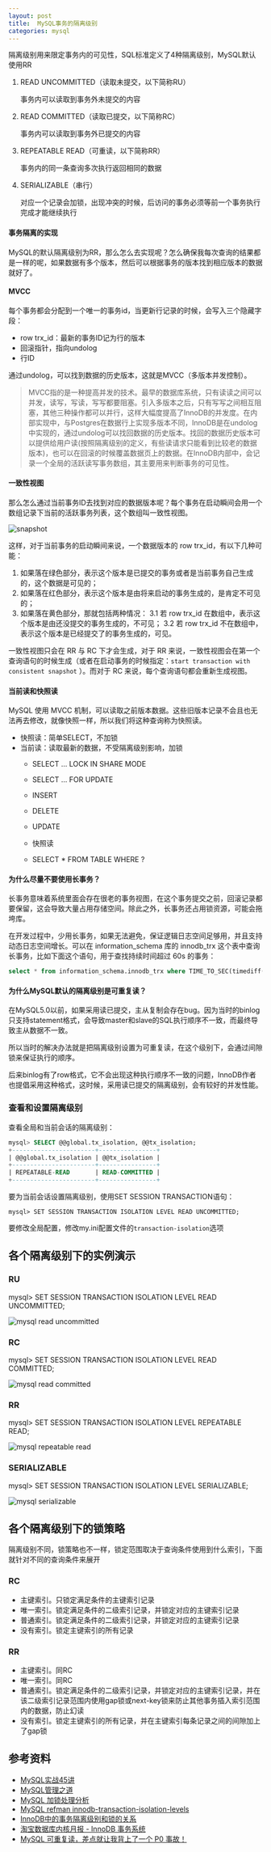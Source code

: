 ```yaml
---
layout: post
title:  MySQL事务的隔离级别
categories: mysql
---
```


隔离级别用来限定事务内的可见性，SQL标准定义了4种隔离级别，MySQL默认使用RR

1. READ UNCOMMITTED（读取未提交，以下简称RU）
    
	事务内可以读取到事务外未提交的内容

1. READ COMMITTED（读取已提交，以下简称RC）
    
	事务内可以读取到事务外已提交的内容

1. REPEATABLE READ（可重读，以下简称RR）
    
	事务内的同一条查询多次执行返回相同的数据

1. SERIALIZABLE（串行）

	对应一个记录会加锁，出现冲突的时候，后访问的事务必须等前一个事务执行完成才能继续执行

#### 事务隔离的实现

MySQL的默认隔离级别为RR，那么怎么去实现呢？怎么确保我每次查询的结果都是一样的呢，如果数据有多个版本，然后可以根据事务的版本找到相应版本的数据就好了。

#### MVCC

每个事务都会分配到一个唯一的事务id，当更新行记录的时候，会写入三个隐藏字段：

- row trx_id：最新的事务ID记为行的版本
- 回滚指针，指向undolog
- 行ID

通过undolog，可以找到数据的历史版本，这就是MVCC（多版本并发控制）。

> MVCC指的是一种提高并发的技术。最早的数据库系统，只有读读之间可以并发，读写，写读，写写都要阻塞。引入多版本之后，只有写写之间相互阻塞，其他三种操作都可以并行，这样大幅度提高了InnoDB的并发度。在内部实现中，与Postgres在数据行上实现多版本不同，InnoDB是在undolog中实现的，通过undolog可以找回数据的历史版本。找回的数据历史版本可以提供给用户读(按照隔离级别的定义，有些读请求只能看到比较老的数据版本)，也可以在回滚的时候覆盖数据页上的数据。在InnoDB内部中，会记录一个全局的活跃读写事务数组，其主要用来判断事务的可见性。

#### 一致性视图

那么怎么通过当前事务ID去找到对应的数据版本呢？每个事务在启动瞬间会用一个数组记录下当前的活跃事务列表，这个数组叫一致性视图。

![snapshot](/images/snapshot.png)

这样，对于当前事务的启动瞬间来说，一个数据版本的 row trx_id，有以下几种可能：
1. 如果落在绿色部分，表示这个版本是已提交的事务或者是当前事务自己生成的，这个数据是可见的；
2. 如果落在红色部分，表示这个版本是由将来启动的事务生成的，是肯定不可见的；
3. 如果落在黄色部分，那就包括两种情况：
    3.1 若 row trx_id 在数组中，表示这个版本是由还没提交的事务生成的，不可见；
    3.2 若 row trx_id 不在数组中，表示这个版本是已经提交了的事务生成的，可见。
    
一致性视图只会在 RR 与 RC 下才会生成，对于 RR 来说，一致性视图会在第一个查询语句的时候生成（或者在启动事务的时候指定：`start transaction with consistent snapshot` ）。而对于 RC 来说，每个查询语句都会重新生成视图。
    
#### 当前读和快照读

MySQL 使用 MVCC 机制，可以读取之前版本数据。这些旧版本记录不会且也无法再去修改，就像快照一样，所以我们将这种查询称为快照读。

- 快照读：简单SELECT，不加锁
- 当前读：读取最新的数据，不受隔离级别影响，加锁
    - SELECT ... LOCK IN SHARE MODE
    - SELECT ... FOR UPDATE
    - INSERT
    - DELETE
    - UPDATE
    
    - 快照读
    - SELECT * FROM TABLE WHERE ?

#### 为什么尽量不要使用长事务？

长事务意味着系统里面会存在很老的事务视图，在这个事务提交之前，回滚记录都要保留，这会导致大量占用存储空间。除此之外，长事务还占用锁资源，可能会拖垮库。

在开发过程中，少用长事务，如果无法避免，保证逻辑日志空间足够用，并且支持动态日志空间增长。可以在 information_schema 库的 innodb_trx 这个表中查询长事务，比如下面这个语句，用于查找持续时间超过 60s 的事务：
```sql
select * from information_schema.innodb_trx where TIME_TO_SEC(timediff(now(),trx_started))>60
```

#### 为什么MySQL默认的隔离级别是可重复读？
在MySQL5.0以前，如果采用读已提交，主从复制会存在bug。因为当时的binlog只支持statement格式，会导致master和slave的SQL执行顺序不一致，而最终导致主从数据不一致。

所以当时的解决办法就是把隔离级别设置为可重复读，在这个级别下，会通过间隙锁来保证执行的顺序。

后来binlog有了row格式，它不会出现这种执行顺序不一致的问题，InnoDB作者也提倡采用这种格式，这时候，采用读已提交的隔离级别，会有较好的并发性能。

### 查看和设置隔离级别

查看全局和当前会话的隔离级别：

```sql
mysql> SELECT @@global.tx_isolation, @@tx_isolation;
+-----------------------+----------------+
| @@global.tx_isolation | @@tx_isolation |
+-----------------------+----------------+
| REPEATABLE-READ       | READ-COMMITTED |
+-----------------------+----------------+
```

要为当前会话设置隔离级别，使用SET SESSION TRANSACTION语句：

```shell
mysql> SET SESSION TRANSACTION ISOLATION LEVEL READ UNCOMMITTED;
```

要修改全局配置，修改my.ini配置文件的```transaction-isolation```选项

## 各个隔离级别下的实例演示

### RU

mysql> SET SESSION TRANSACTION ISOLATION LEVEL READ UNCOMMITTED;

![mysql read uncommitted](/images/mysql-read-uncommitted.png)

### RC

mysql> SET SESSION TRANSACTION ISOLATION LEVEL READ COMMITTED;

![mysql read committed](/images/mysql-read-committed.png)

### RR

mysql> SET SESSION TRANSACTION ISOLATION LEVEL REPEATABLE READ;

![mysql repeatable read](/images/mysql-repeatable-read.png)

### SERIALIZABLE

mysql> SET SESSION TRANSACTION ISOLATION LEVEL SERIALIZABLE;

![mysql serializable](/images/mysql-serializable.png)

## 各个隔离级别下的锁策略

隔离级别不同，锁策略也不一样，锁定范围取决于查询条件使用到什么索引，下面就针对不同的查询条件来展开

### RC

- 主键索引。只锁定满足条件的主键索引记录
- 唯一索引。锁定满足条件的二级索引记录，并锁定对应的主键索引记录
- 普通索引。锁定满足条件的二级索引记录，并锁定对应的主键索引记录
- 没有索引。锁定主键索引的所有记录

### RR

- 主键索引。同RC
- 唯一索引。同RC
- 普通索引。锁定满足条件的二级索引记录，并锁定对应的主键索引记录，并在该二级索引记录范围内使用gap锁或next-key锁来防止其他事务插入索引范围内的数据，防止幻读
- 没有索引。锁定主键索引的所有记录，并在主键索引每条记录之间的间隙加上了gap锁

## 参考资料
- [MySQL实战45讲](https://time.geekbang.org/column/article/68319)
- [MySQL管理之道](https://item.jd.com/11973797.html)
- [MySQL 加锁处理分析](http://hedengcheng.com/?p=771)
- [MySQL refman innodb-transaction-isolation-levels](https://dev.mysql.com/doc/refman/8.0/en/innodb-transaction-isolation-levels.html)
- [InnoDB中的事务隔离级别和锁的关系](https://tech.meituan.com/innodb-lock.html)
- [淘宝数据库内核月报 - InnoDB 事务系统](http://mysql.taobao.org/monthly/2017/12/01/)
- [MySQL 可重复读，差点就让我背上了一个 P0 事故！](https://mp.weixin.qq.com/s?__biz=MzA3ODg3OTk4OA==&mid=2651097135&idx=4&sn=6ed14d6e1958d21062c96d8c8b5e4f8a&chksm=844c25b4b33baca258683c24f1e21ec0a0ac41befda73d74f61a3495b3415605df488f0d157c&mpshare=1&scene=1&srcid=&sharer_sharetime=1591102266856&sharer_shareid=9fbe450980474acdd3d83f0762a1e02a&key=fca09ad36b8e124bda8a01c184c807a9e96268465a880b47cf4e0479f66be5e8562ff3fa2a948644bfa1580eea96bea25ee127196190277f7276ce37e9a9b1ef39a1604bfd6aef93c00ed81a72f4cfdb&ascene=1&uin=NzM3MTI4MzQy&devicetype=Windows+10&version=62070158&lang=zh_CN&exportkey=A%2FlVQXadLfciJzHEG78IXEg%3D&pass_ticket=ke4%2Bc8h%2Fds7ijjvFttsu6VOdZYvjo1OufD74vIY1MXL9URGstOoMG0EUzQDErakC)